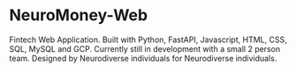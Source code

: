 # NeuroMoney-Web
Fintech Web Application. Built with Python, FastAPI, Javascript, HTML, CSS, SQL, MySQL and GCP. Currently still in development with a small 2 person team. Designed by Neurodiverse individuals for Neurodiverse individuals.
